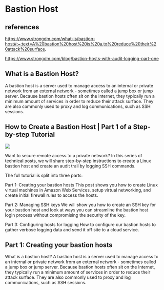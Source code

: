 # Bastion Host

## references

<https://www.strongdm.com/what-is/bastion-host#:~:text=A%20bastion%20host%20is%20a,to%20reduce%20their%20attack%20surface>.

<https://www.strongdm.com/blog/bastion-hosts-with-audit-logging-part-one>

## What is a Bastion Host?

A bastion host is a server used to manage access to an internal or private network from an external network - sometimes called a jump box or jump server. Because bastion hosts often sit on the Internet, they typically run a minimum amount of services in order to reduce their attack surface. They are also commonly used to proxy and log communications, such as SSH sessions.

## How to Create a Bastion Host | Part 1 of a Step-by-step Tutorial

![](https://discover.strongdm.com/hs-fs/hubfs/Imported_Blog_Media/605d2e18679dad4a2e0b7df4_StrongDM-1-AWS-bastion-host-user-flow-3.jpg?width=780&height=438&name=605d2e18679dad4a2e0b7df4_StrongDM-1-AWS-bastion-host-user-flow-3.jpg)

Want to secure remote access to a private network? In this series of technical posts, we will share step-by-step instructions to create a Linux bastion host and create an audit trail by logging SSH commands.

The full tutorial is split into three parts:

Part 1: Creating your bastion hosts
This post shows you how to create Linux virtual machines in Amazon Web Services, setup virtual networking, and create initial firewall rules to access the hosts.  

Part 2: Managing SSH keys
We will show you how to create an SSH key for your bastion host and look at ways you can streamline the bastion host login process without compromising the security of the key.

Part 3: Configuring hosts for logging
How to configure our bastion hosts to gather verbose logging data and send it off site to a cloud service.

## Part 1: Creating your bastion hosts

What is a bastion host?
A bastion host is a server used to manage access to an internal or private network from an external network - sometimes called a jump box or jump server. Because bastion hosts often sit on the Internet, they typically run a minimum amount of services in order to reduce their attack surface. They are also commonly used to proxy and log communications, such as SSH sessions.
